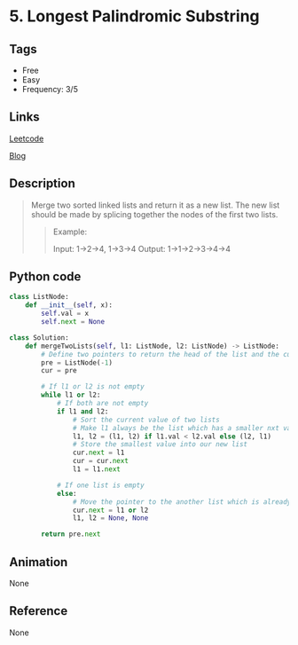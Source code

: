 # 5. Longest Palindromic Substring

## Tags

- Free
- Easy
- Frequency: 3/5

## Links

[Leetcode](https://leetcode.com/problems/merge-two-sorted-lists/)

[Blog](http://206.81.6.248:12306/leetcode/merge-two-sorted-lists/description)

## Description

>Merge two sorted linked lists and return it as a new list. The new list should be made by splicing together the nodes of the first two lists.
>
>>Example:
>>
>>Input: 1->2->4, 1->3->4
>>Output: 1->1->2->3->4->4

## Python code

```python
class ListNode:
    def __init__(self, x):
        self.val = x
        self.next = None

class Solution:
    def mergeTwoLists(self, l1: ListNode, l2: ListNode) -> ListNode:
        # Define two pointers to return the head of the list and the current location
        pre = ListNode(-1)
        cur = pre

        # If l1 or l2 is not empty
        while l1 or l2:
            # If both are not empty
            if l1 and l2:
                # Sort the current value of two lists
                # Make l1 always be the list which has a smaller nxt value
                l1, l2 = (l1, l2) if l1.val < l2.val else (l2, l1)
                # Store the smallest value into our new list
                cur.next = l1
                cur = cur.next
                l1 = l1.next

            # If one list is empty
            else:
                # Move the pointer to the another list which is already sorted
                cur.next = l1 or l2
                l1, l2 = None, None

        return pre.next
```

## Animation

None

## Reference

None
